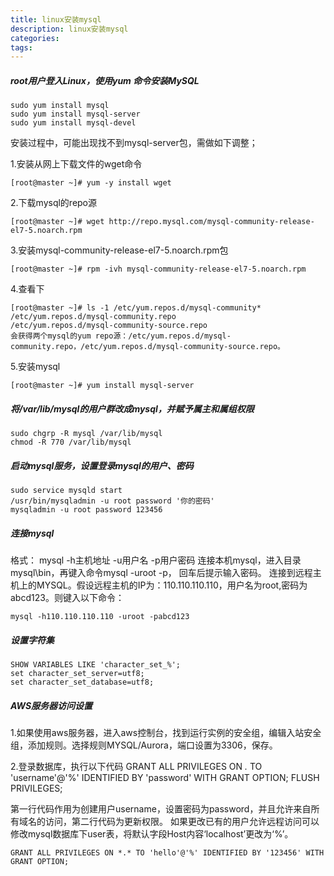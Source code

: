 ```yaml
---
title: linux安装mysql
description: linux安装mysql
categories:
tags:
---
```




##### root用户登入Linux，使用yum 命令安装MySQL

```
sudo yum install mysql
sudo yum install mysql-server
sudo yum install mysql-devel
```

安装过程中，可能出现找不到mysql-server包，需做如下调整；

1.安装从网上下载文件的wget命令

```
[root@master ~]# yum -y install wget
```


2.下载mysql的repo源

```
[root@master ~]# wget http://repo.mysql.com/mysql-community-release-el7-5.noarch.rpm 
```

3.安装mysql-community-release-el7-5.noarch.rpm包

```
[root@master ~]# rpm -ivh mysql-community-release-el7-5.noarch.rpm
```


4.查看下

```
[root@master ~]# ls -1 /etc/yum.repos.d/mysql-community*
/etc/yum.repos.d/mysql-community.repo
/etc/yum.repos.d/mysql-community-source.repo
会获得两个mysql的yum repo源：/etc/yum.repos.d/mysql-community.repo，/etc/yum.repos.d/mysql-community-source.repo。
```

5.安装mysql

```
[root@master ~]# yum install mysql-server
```

##### 将/var/lib/mysql的用户群改成mysql，并赋予属主和属组权限

```
sudo chgrp -R mysql /var/lib/mysql
chmod -R 770 /var/lib/mysql
```

##### 启动mysql服务，设置登录mysql的用户、密码

```
sudo service mysqld start
/usr/bin/mysqladmin -u root password '你的密码'
mysqladmin -u root password 123456
```

##### 连接mysql

格式： mysql -h主机地址 -u用户名 -p用户密码
连接本机mysql，进入目录mysql\bin，再键入命令mysql -uroot -p， 回车后提示输入密码。
连接到远程主机上的MYSQL。假设远程主机的IP为：110.110.110.110，用户名为root,密码为abcd123。则键入以下命令：

```
mysql -h110.110.110.110 -uroot -pabcd123
```

##### 设置字符集

```
SHOW VARIABLES LIKE 'character_set_%';
set character_set_server=utf8;	
set character_set_database=utf8;
```

##### AWS服务器访问设置

1.如果使用aws服务器，进入aws控制台，找到运行实例的安全组，编辑入站安全组，添加规则。选择规则MYSQL/Aurora，端口设置为3306，保存。

2.登录数据库，执行以下代码
GRANT ALL PRIVILEGES ON *.* TO 'username'@'%' IDENTIFIED BY 'password' WITH GRANT OPTION;
FLUSH PRIVILEGES;

第一行代码作用为创建用户username，设置密码为password，并且允许来自所有域名的访问，第二行代码为更新权限。
如果更改已有的用户允许远程访问可以修改mysql数据库下user表，将默认字段Host内容‘localhost’更改为‘%’。

```
GRANT ALL PRIVILEGES ON *.* TO 'hello'@'%' IDENTIFIED BY '123456' WITH GRANT OPTION;
```

